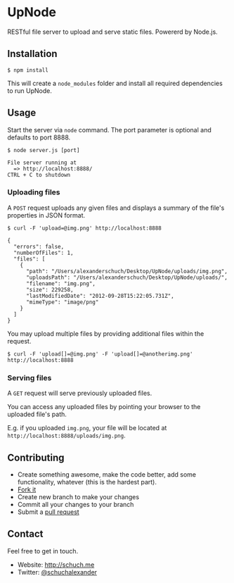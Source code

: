 # UpNode

RESTful file server to upload and serve static files. Powererd by Node.js.


## Installation

```
$ npm install
```
This will create a `node_modules` folder and install all required dependencies to run UpNode.

## Usage

Start the server via `node` command.
The port parameter is optional and defaults to port 8888.

```
$ node server.js [port]

File server running at
  => http://localhost:8888/
CTRL + C to shutdown
```

### Uploading files

A `POST` request uploads any given files and displays a summary of the file's properties in JSON format.

```
$ curl -F 'upload=@img.png' http://localhost:8888

{
  "errors": false,
  "numberOfFiles": 1,
  "files": [
    {
      "path": "/Users/alexanderschuch/Desktop/UpNode/uploads/img.png",
      "uploadsPath": "/Users/alexanderschuch/Desktop/UpNode/uploads/",
      "filename": "img.png",
      "size": 229258,
      "lastModifiedDate": "2012-09-28T15:22:05.731Z",
      "mimeType": "image/png"
    }
  ]
}
```

You may upload multiple files by providing additional files within the request.

```
$ curl -F 'upload[]=@img.png' -F 'upload[]=@anotherimg.png' http://localhost:8888
```


### Serving files

A `GET` request will serve previously uploaded files.

You can access any uploaded files by pointing your browser to the uploaded file's path.

E.g. if you uploaded `img.png`, your file will be located at `http://localhost:8888/uploads/img.png`.


## Contributing

* Create something awesome, make the code better, add some functionality,
  whatever (this is the hardest part).
* [Fork it](http://help.github.com/forking/)
* Create new branch to make your changes
* Commit all your changes to your branch
* Submit a [pull request](http://help.github.com/pull-requests/)

## Contact

Feel free to get in touch.

* Website: <http://schuch.me> 
* Twitter: [@schuchalexander](http://twitter.com/schuchalexander)

